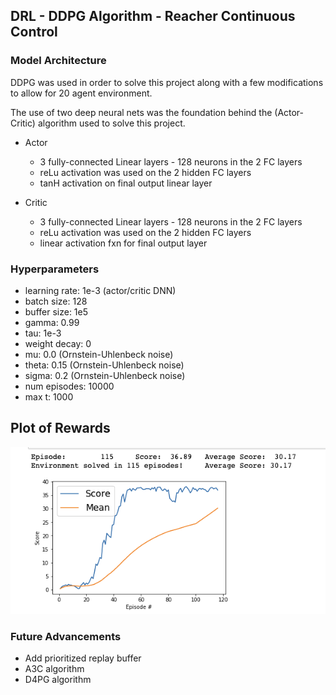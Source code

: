## DRL - DDPG Algorithm - Reacher Continuous Control

### Model Architecture
DDPG was used in order to solve this project along with a few modifications to
allow for 20 agent environment.

The use of two deep neural nets was the foundation behind the (Actor-Critic)
algorithm used to solve this project.

- Actor
  - 3 fully-connected Linear layers - 128 neurons in the 2 FC layers
  - reLu activation was used on the 2 hidden FC layers
  - tanH activation on final output linear layer

- Critic
  - 3 fully-connected Linear layers - 128 neurons in the 2 FC layers
  - reLu activation was used on the 2 hidden FC layers
  - linear activation fxn for final output layer

### Hyperparameters
- learning rate: 1e-3 (actor/critic DNN)
- batch size: 128
- buffer size: 1e5
- gamma: 0.99
- tau: 1e-3
- weight decay: 0
- mu: 0.0 (Ornstein-Uhlenbeck noise)
- theta: 0.15 (Ornstein-Uhlenbeck noise)
- sigma: 0.2 (Ornstein-Uhlenbeck noise)
- num episodes: 10000
- max t: 1000

## Plot of Rewards
![](./result.png)


### Future Advancements
- Add prioritized replay buffer
- A3C algorithm
- D4PG algorithm